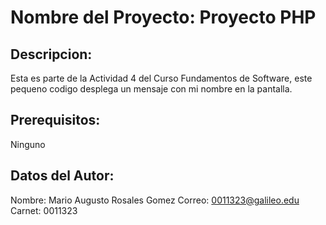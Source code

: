 # Nombre del Proyecto:  Proyecto PHP

## Descripcion:

Esta es parte de la Actividad 4 del Curso Fundamentos de Software, este pequeno codigo desplega un mensaje con mi nombre en la pantalla.

## Prerequisitos:

Ninguno

## Datos del Autor:

Nombre: Mario Augusto Rosales Gomez
Correo:  0011323@galileo.edu
Carnet:  0011323
